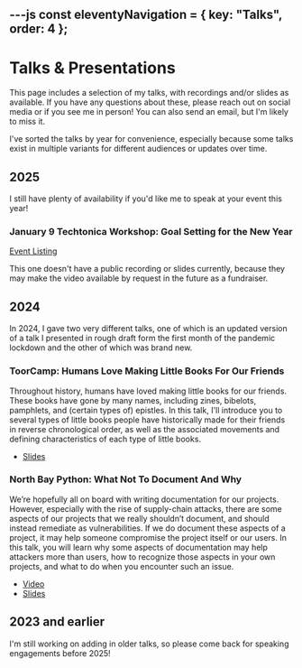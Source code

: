 ---js
const eleventyNavigation = {
	key: "Talks",
	order: 4
};
---
# Talks & Presentations
This page includes a selection of my talks, with recordings and/or slides as available. If you have any questions about these, please reach out on social media or if you see me in person! You can also send an email, but I'm likely to miss it. 

I've sorted the talks by year for convenience, especially because some talks exist in multiple variants for different audiences or updates over time.

## 2025
I still have plenty of availability if you'd like me to speak at your event this year! 

### January 9 Techtonica Workshop: Goal Setting for the New Year
[Event Listing](https://www.eventbrite.com/e/workshop-goal-setting-for-the-new-year-tickets-1115380496089)

This one doesn't have a public recording or slides currently, because they may make the video available by request in the future as a fundraiser.

## 2024 
In 2024, I gave two very different talks, one of which is an updated version of a talk I presented in rough draft form the first month of the pandemic lockdown and the other of which was brand new.

### ToorCamp: Humans Love Making Little Books For Our Friends
Throughout history, humans have loved making little books for our friends. These books have gone by many names, including zines, bibelots, pamphlets, and (certain types of) epistles. In this talk, I'll introduce you to several types of little books people have historically made for their friends in reverse chronological order, as well as the associated movements and defining characteristics of each type of little books.
- [Slides](https://www.slideshare.net/slideshow/humans-love-making-little-books-for-our-friends-toorcamp-2024/269958316)

### North Bay Python: What Not To Document And Why
We’re hopefully all on board with writing documentation for our projects. However, especially with the rise of supply-chain attacks, there are some aspects of our projects that we really shouldn’t document, and should instead remediate as vulnerabilities. If we do document these aspects of a project, it may help someone compromise the project itself or our users. In this talk, you will learn why some aspects of documentation may help attackers more than users, how to recognize those aspects in your own projects, and what to do when you encounter such an issue.
- [Video](https://www.youtube.com/watch?v=ZlSFth7f8pI)
- [Slides](https://www.slideshare.net/slideshow/humans-love-making-little-books-for-our-friends-toorcamp-2024/269958316)


## 2023 and earlier
I'm still working on adding in older talks, so please come back for speaking engagements before 2025!